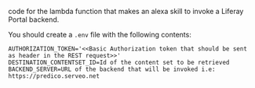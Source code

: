 code for the lambda function that makes an alexa skill to invoke a Liferay Portal backend.

You should create a `.env` file with the following contents:

```
AUTHORIZATION_TOKEN='<<Basic Authorization token that should be sent as header in the REST request>>'
DESTINATION_CONTENTSET_ID=Id of the content set to be retrieved
BACKEND_SERVER=URL of the backend that will be invoked i.e: https://predico.serveo.net
```

